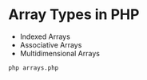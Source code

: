 # Array Types in PHP 
* Indexed Arrays
* Associative Arrays
* Multidimensional Arrays

```bash 
php arrays.php
```
